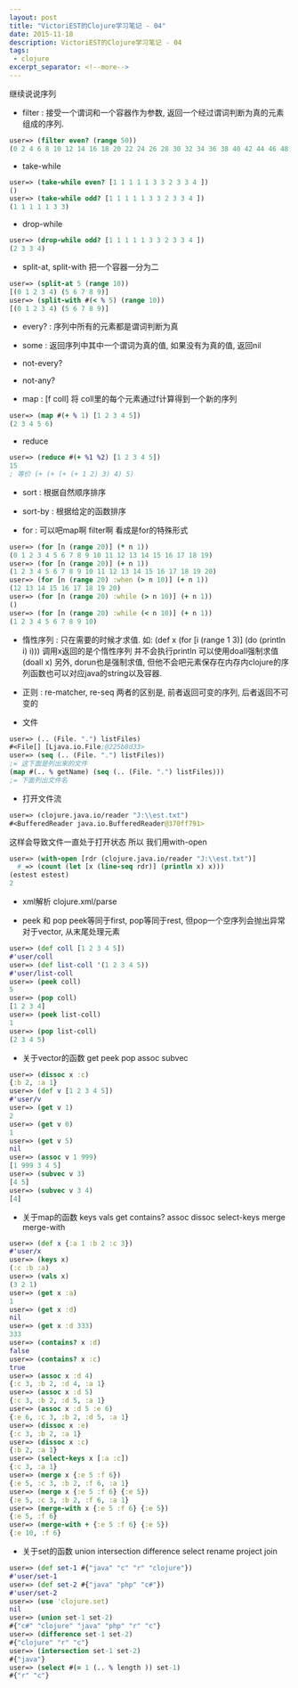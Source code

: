 ```yaml
---
layout: post
title: "VictoriEST的Clojure学习笔记 - 04"
date: 2015-11-18
description: VictoriEST的Clojure学习笔记 - 04
tags:
 - clojure
excerpt_separator: <!--more-->
---
```


继续说说序列

- filter : 接受一个谓词和一个容器作为参数, 返回一个经过谓词判断为真的元素组成的序列.
```clojure
user=> (filter even? (range 50))
(0 2 4 6 8 10 12 14 16 18 20 22 24 26 28 30 32 34 36 38 40 42 44 46 48)
```

- take-while
```clojure
user=> (take-while even? [1 1 1 1 1 3 3 2 3 3 4 ])
()
user=> (take-while odd? [1 1 1 1 1 3 3 2 3 3 4 ])
(1 1 1 1 1 3 3)
```

- drop-while
```clojure
user=> (drop-while odd? [1 1 1 1 1 3 3 2 3 3 4 ])
(2 3 3 4)
```

<!--more-->

- split-at, split-with 把一个容器一分为二
```clojure
user=> (split-at 5 (range 10))
[(0 1 2 3 4) (5 6 7 8 9)]
user=> (split-with #(< % 5) (range 10))
[(0 1 2 3 4) (5 6 7 8 9)]
```

- every? : 序列中所有的元素都是谓词判断为真

- some : 返回序列中其中一个谓词为真的值, 如果没有为真的值, 返回nil

- not-every?

- not-any?

- map : [f coll] 将 coll里的每个元素通过f计算得到一个新的序列
```clojure
user=> (map #(+ % 1) [1 2 3 4 5])
(2 3 4 5 6)
```

- reduce
```clojure
user=> (reduce #(+ %1 %2) [1 2 3 4 5])
15
; 等价 (+ (+ (+ (+ 1 2) 3) 4) 5)
```

- sort : 根据自然顺序排序

- sort-by : 根据给定的函数排序

- for : 可以吧map啊 filter啊 看成是for的特殊形式
```clojure
user=> (for [n (range 20)] (* n 1))
(0 1 2 3 4 5 6 7 8 9 10 11 12 13 14 15 16 17 18 19)
user=> (for [n (range 20)] (+ n 1))
(1 2 3 4 5 6 7 8 9 10 11 12 13 14 15 16 17 18 19 20)
user=> (for [n (range 20) :when (> n 10)] (+ n 1))
(12 13 14 15 16 17 18 19 20)
user=> (for [n (range 20) :while (> n 10)] (+ n 1))
()
user=> (for [n (range 20) :while (< n 10)] (+ n 1))
(1 2 3 4 5 6 7 8 9 10)
```

- 惰性序列 : 只在需要的时候才求值.
如: (def x (for [i (range 1 3)] (do (println i) i)))
调用x返回的是个惰性序列
并不会执行println
可以使用doall强制求值
(doall x)
另外, dorun也是强制求值, 但他不会吧元素保存在内存内clojure的序列函数也可以对应java的string以及容器.

- 正则 : re-matcher, re-seq
两者的区别是, 前者返回可变的序列, 后者返回不可变的

- 文件
```clojure
user=> (.. (File. ".") listFiles)
#<File[] [Ljava.io.File;@225b8d33>
user=> (seq (.. (File. ".") listFiles))
;= 这下面是列出来的文件
(map #(.. % getName) (seq (.. (File. ".") listFiles)))
;= 下面列出文件名
```

- 打开文件流
```clojure
user=> (clojure.java.io/reader "J:\\est.txt")
#<BufferedReader java.io.BufferedReader@370ff791>
```
这样会导致文件一直处于打开状态 所以 我们用with-open
```clojure
user=> (with-open [rdr (clojure.java.io/reader "J:\\est.txt")]
  #_=> (count (let [x (line-seq rdr)] (println x) x)))
(estest estest)
2
```

- xml解析
clojure.xml/parse

- peek 和 pop
peek等同于first, pop等同于rest, 但pop一个空序列会抛出异常
对于vector, 从末尾处理元素
```clojure
user=> (def coll [1 2 3 4 5])
#'user/coll
user=> (def list-coll '(1 2 3 4 5))
#'user/list-coll
user=> (peek coll)
5
user=> (pop coll)
[1 2 3 4]
user=> (peek list-coll)
1
user=> (pop list-coll)
(2 3 4 5)
```

- 关于vector的函数
get
peek
pop
assoc
subvec

```clojure
user=> (dissoc x :c)
{:b 2, :a 1}
user=> (def v [1 2 3 4 5])
#'user/v
user=> (get v 1)
2
user=> (get v 0)
1
user=> (get v 5)
nil
user=> (assoc v 1 999)
[1 999 3 4 5]
user=> (subvec v 3)
[4 5]
user=> (subvec v 3 4)
[4]
```

- 关于map的函数
keys
vals
get
contains?
assoc
dissoc
select-keys
merge
merge-with

```clojure
user=> (def x {:a 1 :b 2 :c 3})
#'user/x
user=> (keys x)
(:c :b :a)
user=> (vals x)
(3 2 1)
user=> (get x :a)
1
user=> (get x :d)
nil
user=> (get x :d 333)
333
user=> (contains? x :d)
false
user=> (contains? x :c)
true
user=> (assoc x :d 4)
{:c 3, :b 2, :d 4, :a 1}
user=> (assoc x :d 5)
{:c 3, :b 2, :d 5, :a 1}
user=> (assoc x :d 5 :e 6)
{:e 6, :c 3, :b 2, :d 5, :a 1}
user=> (dissoc x :e)
{:c 3, :b 2, :a 1}
user=> (dissoc x :c)
{:b 2, :a 1}
user=> (select-keys x [:a :c])
{:c 3, :a 1}
user=> (merge x {:e 5 :f 6})
{:e 5, :c 3, :b 2, :f 6, :a 1}
user=> (merge x {:e 5 :f 6} {:e 5})
{:e 5, :c 3, :b 2, :f 6, :a 1}
user=> (merge-with x {:e 5 :f 6} {:e 5})
{:e 5, :f 6}
user=> (merge-with + {:e 5 :f 6} {:e 5})
{:e 10, :f 6}
```

- 关于set的函数
union
intersection
difference
select
rename
project
join

```clojure
user=> (def set-1 #{"java" "c" "r" "clojure"})
#'user/set-1
user=> (def set-2 #{"java" "php" "c#"})
#'user/set-2
user=> (use 'clojure.set)
nil
user=> (union set-1 set-2)
#{"c#" "clojure" "java" "php" "r" "c"}
user=> (difference set-1 set-2)
#{"clojure" "r" "c"}
user=> (intersection set-1 set-2)
#{"java"}
user=> (select #(= 1 (.. % length )) set-1)
#{"r" "c"}
```

